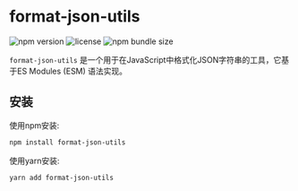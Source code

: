 # format-json-utils

![npm version](https://img.shields.io/npm/v/format-json-string-to)
![license](https://img.shields.io/npm/l/format-json-string-to)
![npm bundle size](https://img.shields.io/bundlephobia/min/format-json-utils)

`format-json-utils` 是一个用于在JavaScript中格式化JSON字符串的工具，它基于ES Modules (ESM) 语法实现。

## 安装

使用npm安装:

```bash
npm install format-json-utils
```
使用yarn安装:

```bash
yarn add format-json-utils
```